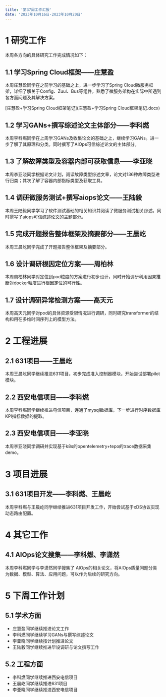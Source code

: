 ```yaml
---
title: '第37周工作汇报'
date: '2023年10月16日-2023年10月20日'
---
```


<!-- 只允许使用一级标题和二级标题 -->

# 1 研究工作

本周各方向的具体研究工作完成情况如下：

## 1.1 学习Spring Cloud框架——庄慧盈

本周庄慧盈同学在之前学习的基础之上，进一步学习了Spring Cloud微服务框架，详细了解关于Config、Zuul、Bus等组件，熟悉了微服务架构在实际中所遇到各方面问题及其解决方案。

<!-- 注意该超链接应该如何使用，不需要进行手动的编号，注意附件名不能有任何的空格 -->
[庄慧盈+学习Spring Cloud框架笔记](庄慧盈+学习Spring Cloud框架笔记.docx)

## 1.2 学习GANs+撰写综述论文主体部分——李科燃

本周李科燃同学在上周学习GANs及收集论文的基础之上，继续学习GANs。进一步了解了其原理和分类。同时撰写了AIOps可信综述论文的主体部分。

## 1.3 了解故障类型及容器内部可获取信息——李亚晓

本周李亚晓同学根据论文计划，阅读故障类型综述文章，论文对136种故障类型进行归类；其次了解了容器内部指标类型及获取工具。

## 1.4 调研微服务测试+撰写aiops论文——王陆毅

本周王陆毅同学学习了软件测试基础的相关知识并阅读了微服务测试相关综述，同时撰写了aiops可信综述论文的主题部分。

## 1.5 完成开题报告整体框架及摘要部分——王晨屹

本周王晨屹同学完成了开题报告整体框架及摘要部分。


## 1.6 设计调研根因定位方案——周柏林

本周周柏林同学对定位到pod粒度的方案进行初步设计，同时开始调研利用因果推断对docker粒度进行根因定位的可行性。


## 1.7 设计调研异常检测方案——高天元

本周高天元同学对pod的具体资源受限情况进行调研，同时研究transformer的结构和用在多维时间序列上的模型方法。


# 2 工程进展

## 2.1 631项目——王晨屹

本周王晨屹同学继续推进631项目，初步完成准入控制器模块，开始尝试部署pilot模块。

## 2.2 西安电信项目——李科燃

本周李科燃同学继续推进电信项目，连通了mysql数据库，下一步进行时序数据库KPI指标数据的提取。

## 2.3 西安电信项目——李亚晓

本周李亚晓同学调研并实现基于k8s的opentelemetry+tepo的trace数据采集demo。

# 3 项目进展

## 3.1 631项目开发——李科燃、王晨屹

本周李科燃与王晨屹同学继续推进631项目开发工作，开始尝试基于xDS协议实现动态路由配置。

# 4 其它工作

## 4.1 AIOps论文搜集——李科燃、李潇然

本周李科燃同学与李潇然同学搜集了 AIOps的相关论文，将AIOps质量问题分类为数据、模型、算法、应用问题，可以作为后续的研究方向。

# 5 下周工作计划

## 5.1 学术方面

+ 庄慧盈同学继续推进论文工作
+ 李科燃同学继续学习GANs与撰写综述论文
+ 李亚晓同学继续按计划推进论文
+ 王陆毅同学继续推进毕设调研与论文撰写工作

## 5.2 工程方面

+ 李科燃同学继续推进西安电信项目
+ 王晨屹同学继续推进631项目
+ 李亚晓同学继续推进西安电信项目
